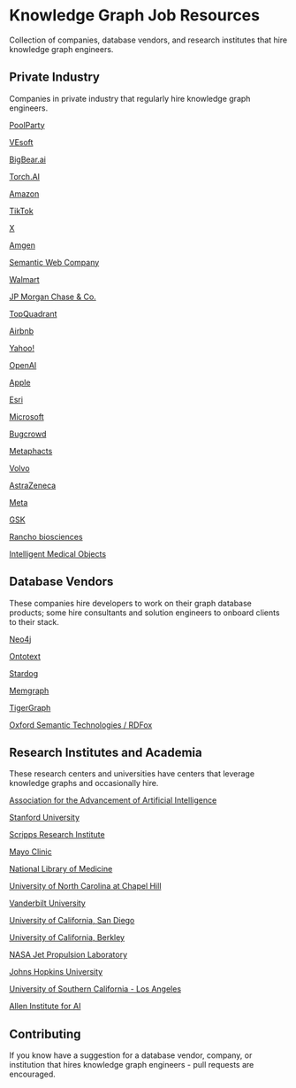# Knowledge Graph Job Resources

Collection of companies, database vendors, and research institutes that hire knowledge graph engineers.

## Private Industry

Companies in private industry that regularly hire knowledge graph engineers.

[PoolParty](https://www.poolparty.biz)

[VEsoft](https://vesoft.com/)

[BigBear.ai](https://careers.bigbear.ai/jobs)

[Torch.AI](https://www.torch.ai/careers)

[Amazon](https://www.aboutamazon.com/)

[TikTok](https://www.tiktok.com/)

[X](https://twitter.com/)

[Amgen](https://www.amgen.com/)

[Semantic Web Company](https://semantic-web.com/)

[Walmart](https://walmart.com)

[JP Morgan Chase & Co.](https://www.jpmorganchase.com/)

[TopQuadrant](https://www.topquadrant.com)

[Airbnb](https://www.airbnb.com/)

[Yahoo!](https://www.yahoo.com)

[OpenAI](https://openai.com/)

[Apple](https://www.apple.com/)

[Esri](https://www.esri.com/)

[Microsoft](https://www.microsoft.com)

[Bugcrowd](https://www.bugcrowd.com/)

[Metaphacts](https://metaphacts.com/)

[Volvo](https://www.volvocars.com/)

[AstraZeneca](https://www.astrazeneca.com/)

[Meta](https://meta.com/)

[GSK](https://www.gsk.com/)

[Rancho biosciences](https://ranchobiosciences.com/)

[Intelligent Medical Objects](https://www.imohealth.com/)

## Database Vendors

These companies hire developers to work on their graph database products; some hire consultants and solution engineers to onboard clients to their stack.

[Neo4j](https://neo4j.com/)

[Ontotext](https://www.ontotext.com/)

[Stardog](https://www.stardog.com/)

[Memgraph](https://memgraph.com/)

[TigerGraph](https://www.tigergraph.com/)

[Oxford Semantic Technologies / RDFox](https://www.oxfordsemantic.tech)

## Research Institutes and Academia

These research centers and universities have centers that leverage knowledge graphs and occasionally hire.

[Association for the Advancement of Artificial Intelligence](https://aaai.org/)

[Stanford University](https://www.stanford.edu/)

[Scripps Research Institute](https://www.scripps.edu/)

[Mayo Clinic](https://www.mayoclinic.org/)

[National Library of Medicine](https://www.nlm.nih.gov/)

[University of North Carolina at Chapel Hill](https://www.unc.edu/)

[Vanderbilt University](https://www.vanderbilt.edu/)

[University of California, San Diego](https://ucsd.edu/)

[University of California, Berkley](https://berkeley.edu)

[NASA Jet Propulsion Laboratory](https://www.jpl.nasa.gov/)

[Johns Hopkins University](https://www.jhu.edu/)

[University of Southern California - Los Angeles](https://www.usc.edu/)

[Allen Institute for AI](https://allenai.org/)

## Contributing

If you know have a suggestion for a database vendor, company, or institution that hires knowledge graph engineers - pull requests are encouraged.
